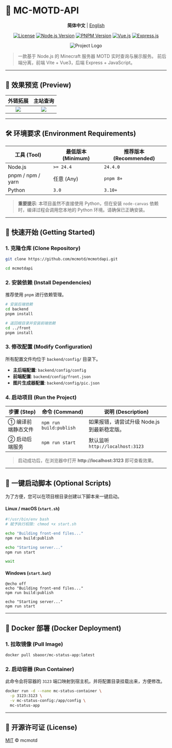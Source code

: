
# 🚀 MC-MOTD-API

[//]: # (Language Switcher)
<p align="center">
  <strong>简体中文</strong> | <a href="./README.md">English</a>
</p>

[//]: # (Badges)
<p align="center">
  <a href="https://github.com/mcmotd/mcmotdapi/blob/main/LICENSE"><img src="https://img.shields.io/badge/license-MIT-blue.svg" alt="License"></a>
  <a href="#"><img src="https://img.shields.io/badge/node-%3E%3D24.4-brightgreen.svg" alt="Node.js Version"></a>
  <a href="#"><img src="https://img.shields.io/badge/pnpm-%3E%3D8-orange.svg" alt="PNPM Version"></a>
  <a href="#"><img src="https://img.shields.io/badge/Vue.js-3-42b883.svg" alt="Vue.js"></a>
  <a href="#"><img src="https://img.shields.io/badge/Express.js-4-lightgrey.svg" alt="Express.js"></a>
</p>

[//]: # (Logo)
<p align="center">
  <img src="https://s21.ax1x.com/2025/07/21/pV8WvaF.png" alt="Project Logo">
</p>

> 一款基于 Node.js 的 Minecraft 服务器 MOTD 实时查询与展示服务。
> 前后端分离，前端 Vite + Vue3，后端 Express + JavaScript。

---

## 🎨 效果预览 (Preview)

| 外链拓展 | 主站查询 |
| :---: | :---: |
| [![](https://s21.ax1x.com/2025/07/18/pV3dDgJ.png)](https://imgse.com/i/pV3dDgJ) | [![](https://s21.ax1x.com/2025/07/18/pV3drv9.png)](https://imgse.com/i/pV3drv9) |

---

## 🛠️ 环境要求 (Environment Requirements)

| 工具 (Tool)        | 最低版本 (Minimum) | 推荐版本 (Recommended) |
| ------------------ | ------------------ | ---------------------- |
| Node.js            | `>= 24.4`          | `24.4.0`               |
| pnpm / npm / yarn  | 任意 (Any)         | `pnpm 8+`              |
| Python             | `3.0`              | `3.10+`                |

> **重要提示**: 本项目虽然不直接使用 Python，但在安装 `node-canvas` 依赖时，编译过程会调用您本地的 Python 环境。请确保已正确安装。

---

## 🚀 快速开始 (Getting Started)

### 1. 克隆仓库 (Clone Repository)

``` bash
git clone https://github.com/mcmotd/mcmotdapi.git

cd mcmotdapi
```

### 2\. 安装依赖 (Install Dependencies)

推荐使用 `pnpm` 进行依赖管理。

```bash
# 安装后端依赖
cd backend
pnpm install

# 返回根目录并安装前端依赖
cd ../front
pnpm install
```

### 3\. 修改配置 (Modify Configuration)

所有配置文件均位于 `backend/config/` 目录下。

  - **主后端配置**: `backend/config/config`
  - **前端配置**: `backend/config/front.json`
  - **图片生成器配置**: `backend/config/pic.json`

### 4\. 启动项目 (Run the Project)

| 步骤 (Step)       | 命令 (Command)                | 说明 (Description)                               |
| ----------------- | ----------------------------- | ------------------------------------------------ |
| ① 编译前端静态文件 | `npm run build:publish`       | 如果报错，请尝试升级 Node.js 到最新稳定版。 |
| ② 启动后端服务     | `npm run start`               | 默认监听 `http://localhost:3123`      |

> 启动成功后，在浏览器中打开 **http://localhost:3123** 即可查看效果。

-----

## 📜 一键启动脚本 (Optional Scripts)

为了方便，您可以在项目根目录创建以下脚本来一键启动。

#### Linux / macOS (`start.sh`)

```bash
#!/usr/bin/env bash
# 赋予执行权限: chmod +x start.sh

echo "Building front-end files..."
npm run build:publish

echo "Starting server..."
npm run start

wait
```

#### Windows (`start.bat`)

```batch
@echo off
echo "Building front-end files..."
npm run build:publish

echo "Starting server..."
npm run start
```

-----

## 🐳 Docker 部署 (Docker Deployment)

### 1\. 拉取镜像 (Pull Image)

```bash
docker pull sbaoor/mc-status-app:latest
```

### 2\. 启动容器 (Run Container)

此命令会将容器的 `3123` 端口映射到宿主机，并将配置目录挂载出来，方便修改。

```bash
docker run -d --name mc-status-container \
  -p 3123:3123 \
  -v mc-status-config:/app/config \
  mc-status-app
```

-----

## 📄 开源许可证 (License)

[MIT](https://github.com/mcmotd) © mcmotd

````

